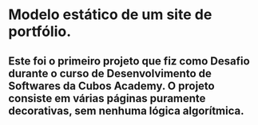 # Modelo estático de um site de portfólio.

## Este foi o primeiro projeto que fiz como Desafio durante o curso de Desenvolvimento de Softwares da Cubos Academy. O projeto consiste em várias páginas puramente decorativas, sem nenhuma lógica algorítmica.
